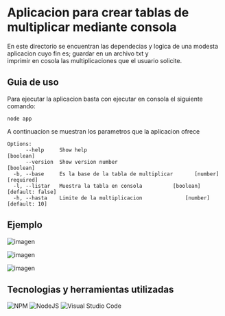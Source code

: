 # Aplicacion para crear tablas de multiplicar mediante consola
En este directorio se encuentran las dependecias y logica de una modesta aplicacion cuyo fin es; guardar en un archivo txt y  
imprimir en cosola las multiplicaciones que el usuario solicite.

## Guia de uso
Para ejecutar la aplicacion basta con ejecutar en consola el siguiente comando:
```
node app 
```
A continuacion se muestran los parametros que la aplicacion ofrece
```
Options:
      --help     Show help                                             [boolean]
      --version  Show version number                                   [boolean]
  -b, --base     Es la base de la tabla de multiplicar       [number] [required]
  -l, --listar   Muestra la tabla en consola          [boolean] [default: false]
  -h, --hasta    Limite de la multiplicacion              [number] [default: 10]
```
## Ejemplo
![imagen](https://github.com/IsaacCuautle/Node-de-cero-a-experto/assets/65583500/b9053036-f94b-40ab-b96d-335d82164cd3)

![imagen](https://github.com/IsaacCuautle/Node-de-cero-a-experto/assets/65583500/dbbb31a9-3e76-4e05-aa13-db5d1041c458)

![imagen](https://github.com/IsaacCuautle/Node-de-cero-a-experto/assets/65583500/66c5d8dd-e37c-4ee8-8f14-38a054707458)

## Tecnologias y herramientas utilizadas
![NPM](https://img.shields.io/badge/NPM-%23CB3837.svg?style=for-the-badge&logo=npm&logoColor=white)
![NodeJS](https://img.shields.io/badge/node.js-6DA55F?style=for-the-badge&logo=node.js&logoColor=white)
![Visual Studio Code](https://img.shields.io/badge/Visual%20Studio%20Code-0078d7.svg?style=for-the-badge&logo=visual-studio-code&logoColor=white)
